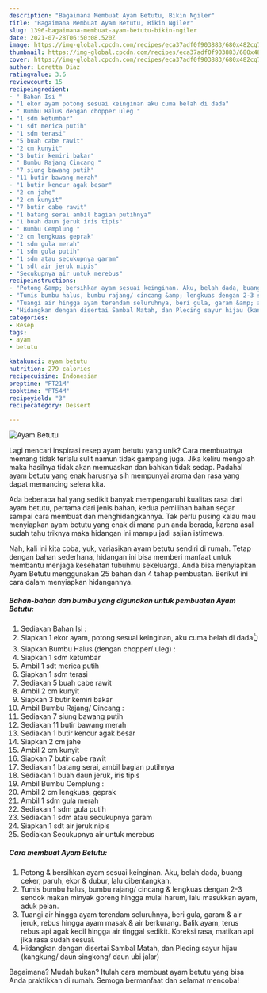 ```yaml
---
description: "Bagaimana Membuat Ayam Betutu, Bikin Ngiler"
title: "Bagaimana Membuat Ayam Betutu, Bikin Ngiler"
slug: 1396-bagaimana-membuat-ayam-betutu-bikin-ngiler
date: 2021-07-28T06:50:08.520Z
image: https://img-global.cpcdn.com/recipes/eca37adf0f903883/680x482cq70/ayam-betutu-foto-resep-utama.jpg
thumbnail: https://img-global.cpcdn.com/recipes/eca37adf0f903883/680x482cq70/ayam-betutu-foto-resep-utama.jpg
cover: https://img-global.cpcdn.com/recipes/eca37adf0f903883/680x482cq70/ayam-betutu-foto-resep-utama.jpg
author: Loretta Diaz
ratingvalue: 3.6
reviewcount: 15
recipeingredient:
- " Bahan Isi "
- "1 ekor ayam potong sesuai keinginan aku cuma belah di dada"
- " Bumbu Halus dengan chopper uleg "
- "1 sdm ketumbar"
- "1 sdt merica putih"
- "1 sdm terasi"
- "5 buah cabe rawit"
- "2 cm kunyit"
- "3 butir kemiri bakar"
- " Bumbu Rajang Cincang "
- "7 siung bawang putih"
- "11 butir bawang merah"
- "1 butir kencur agak besar"
- "2 cm jahe"
- "2 cm kunyit"
- "7 butir cabe rawit"
- "1 batang serai ambil bagian putihnya"
- "1 buah daun jeruk iris tipis"
- " Bumbu Cemplung "
- "2 cm lengkuas geprak"
- "1 sdm gula merah"
- "1 sdm gula putih"
- "1 sdm atau secukupnya garam"
- "1 sdt air jeruk nipis"
- "Secukupnya air untuk merebus"
recipeinstructions:
- "Potong &amp; bersihkan ayam sesuai keinginan. Aku, belah dada, buang ceker, paruh, ekor &amp; dubur, lalu dibentangkan."
- "Tumis bumbu halus, bumbu rajang/ cincang &amp; lengkuas dengan 2-3 sendok makan minyak goreng hingga mulai harum, lalu masukkan ayam, aduk pelan."
- "Tuangi air hingga ayam terendam seluruhnya, beri gula, garam &amp; air jeruk, rebus hingga ayam masak &amp; air berkurang. Balik ayam, terus rebus api agak kecil hingga air tinggal sedikit. Koreksi rasa, matikan api jika rasa sudah sesuai."
- "Hidangkan dengan disertai Sambal Matah, dan Plecing sayur hijau (kangkung/ daun singkong/ daun ubi jalar)"
categories:
- Resep
tags:
- ayam
- betutu

katakunci: ayam betutu 
nutrition: 279 calories
recipecuisine: Indonesian
preptime: "PT21M"
cooktime: "PT54M"
recipeyield: "3"
recipecategory: Dessert

---
```



![Ayam Betutu](https://img-global.cpcdn.com/recipes/eca37adf0f903883/680x482cq70/ayam-betutu-foto-resep-utama.jpg)

Lagi mencari inspirasi resep ayam betutu yang unik? Cara membuatnya memang tidak terlalu sulit namun tidak gampang juga. Jika keliru mengolah maka hasilnya tidak akan memuaskan dan bahkan tidak sedap. Padahal ayam betutu yang enak harusnya sih mempunyai aroma dan rasa yang dapat memancing selera kita.



Ada beberapa hal yang sedikit banyak mempengaruhi kualitas rasa dari ayam betutu, pertama dari jenis bahan, kedua pemilihan bahan segar sampai cara membuat dan menghidangkannya. Tak perlu pusing kalau mau menyiapkan ayam betutu yang enak di mana pun anda berada, karena asal sudah tahu triknya maka hidangan ini mampu jadi sajian istimewa.


Nah, kali ini kita coba, yuk, variasikan ayam betutu sendiri di rumah. Tetap dengan bahan sederhana, hidangan ini bisa memberi manfaat untuk membantu menjaga kesehatan tubuhmu sekeluarga. Anda bisa menyiapkan Ayam Betutu menggunakan 25 bahan dan 4 tahap pembuatan. Berikut ini cara dalam menyiapkan hidangannya.

<!--inarticleads1-->

##### Bahan-bahan dan bumbu yang digunakan untuk pembuatan Ayam Betutu:

1. Sediakan  Bahan Isi :
1. Siapkan 1 ekor ayam, potong sesuai keinginan, aku cuma belah di dada👆
1. Siapkan  Bumbu Halus (dengan chopper/ uleg) :
1. Siapkan 1 sdm ketumbar
1. Ambil 1 sdt merica putih
1. Siapkan 1 sdm terasi
1. Sediakan 5 buah cabe rawit
1. Ambil 2 cm kunyit
1. Siapkan 3 butir kemiri bakar
1. Ambil  Bumbu Rajang/ Cincang :
1. Sediakan 7 siung bawang putih
1. Sediakan 11 butir bawang merah
1. Sediakan 1 butir kencur agak besar
1. Siapkan 2 cm jahe
1. Ambil 2 cm kunyit
1. Siapkan 7 butir cabe rawit
1. Sediakan 1 batang serai, ambil bagian putihnya
1. Sediakan 1 buah daun jeruk, iris tipis
1. Ambil  Bumbu Cemplung :
1. Ambil 2 cm lengkuas, geprak
1. Ambil 1 sdm gula merah
1. Sediakan 1 sdm gula putih
1. Sediakan 1 sdm atau secukupnya garam
1. Siapkan 1 sdt air jeruk nipis
1. Sediakan Secukupnya air untuk merebus




<!--inarticleads2-->

##### Cara membuat Ayam Betutu:

1. Potong &amp; bersihkan ayam sesuai keinginan. Aku, belah dada, buang ceker, paruh, ekor &amp; dubur, lalu dibentangkan.
1. Tumis bumbu halus, bumbu rajang/ cincang &amp; lengkuas dengan 2-3 sendok makan minyak goreng hingga mulai harum, lalu masukkan ayam, aduk pelan.
1. Tuangi air hingga ayam terendam seluruhnya, beri gula, garam &amp; air jeruk, rebus hingga ayam masak &amp; air berkurang. Balik ayam, terus rebus api agak kecil hingga air tinggal sedikit. Koreksi rasa, matikan api jika rasa sudah sesuai.
1. Hidangkan dengan disertai Sambal Matah, dan Plecing sayur hijau (kangkung/ daun singkong/ daun ubi jalar)




Bagaimana? Mudah bukan? Itulah cara membuat ayam betutu yang bisa Anda praktikkan di rumah. Semoga bermanfaat dan selamat mencoba!
